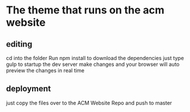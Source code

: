 # The theme that runs on the acm website

## editing

cd into the folder
Run npm install to download the dependencies
just type gulp to startup the dev server
make changes and your browser will auto preview the changes in real time

## deployment

just copy the files over to the ACM Website Repo and push to master
